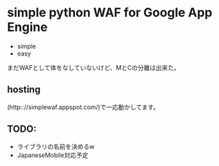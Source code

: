 simple python WAF for Google App Engine
=======================================

* simple
* easy

まだWAFとして体をなしていないけど、MとCの分離は出来た。

hosting
---------------------------------------
(http:://simplewaf.appspot.com/)で一応動かしてます。


TODO:
---------------------------------------
* ライブラリの名前を決めるw
* JapaneseMobile対応予定
